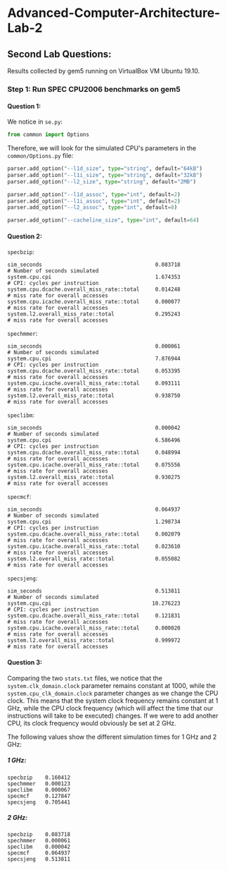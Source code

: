 # Advanced-Computer-Architecture-Lab-2

## Second Lab Questions:

Results collected by gem5 running on VirtualBox VM Ubuntu 19.10.
 


### Step 1: Run SPEC CPU2006 benchmarks on gem5

#### Question 1:

We notice in ```se.py```:

```python
from common import Options
```

Therefore, we will look for the simulated CPU's parameters in the ```common/Options.py``` file:

```python
parser.add_option("--l1d_size", type="string", default="64kB")
parser.add_option("--l1i_size", type="string", default="32kB")
parser.add_option("--l2_size", type="string", default="2MB")

parser.add_option("--l1d_assoc", type="int", default=2)
parser.add_option("--l1i_assoc", type="int", default=2)
parser.add_option("--l2_assoc", type="int", default=8)

parser.add_option("--cacheline_size", type="int", default=64)
```

#### Question 2:
```specbzip```:
```
sim_seconds                                    0.083718                       # Number of seconds simulated
system.cpu.cpi                                 1.674353                       # CPI: cycles per instruction
system.cpu.dcache.overall_miss_rate::total     0.014248                       # miss rate for overall accesses
system.cpu.icache.overall_miss_rate::total     0.000077                       # miss rate for overall accesses
system.l2.overall_miss_rate::total             0.295243                       # miss rate for overall accesses
```

```spechmmer```:
```
sim_seconds                                    0.000061                       # Number of seconds simulated
system.cpu.cpi                                 7.876944                       # CPI: cycles per instruction
system.cpu.dcache.overall_miss_rate::total     0.053395                       # miss rate for overall accesses
system.cpu.icache.overall_miss_rate::total     0.093111                       # miss rate for overall accesses
system.l2.overall_miss_rate::total             0.938750                       # miss rate for overall accesses
```

```speclibm```:
```
sim_seconds                                    0.000042                       # Number of seconds simulated
system.cpu.cpi                                 6.586496                       # CPI: cycles per instruction
system.cpu.dcache.overall_miss_rate::total     0.048994                       # miss rate for overall accesses
system.cpu.icache.overall_miss_rate::total     0.075556                       # miss rate for overall accesses
system.l2.overall_miss_rate::total             0.930275                       # miss rate for overall accesses
```

```specmcf```:
```
sim_seconds                                    0.064937                       # Number of seconds simulated
system.cpu.cpi                                 1.298734                       # CPI: cycles per instruction
system.cpu.dcache.overall_miss_rate::total     0.002079                       # miss rate for overall accesses
system.cpu.icache.overall_miss_rate::total     0.023610                       # miss rate for overall accesses
system.l2.overall_miss_rate::total             0.055082                       # miss rate for overall accesses
```

```specsjeng```:
```
sim_seconds                                    0.513811                       # Number of seconds simulated
system.cpu.cpi                                10.276223                       # CPI: cycles per instruction
system.cpu.dcache.overall_miss_rate::total     0.121831                       # miss rate for overall accesses
system.cpu.icache.overall_miss_rate::total     0.000020                       # miss rate for overall accesses
system.l2.overall_miss_rate::total             0.999972                       # miss rate for overall accesses
```

#### Question 3:

Comparing the two ```stats.txt``` files, we notice that the ```system.clk_domain.clock``` parameter remains constant at 1000, while the ```system.cpu_clk_domain.clock``` parameter changes as we change the CPU clock. This means that the system clock frequency remains constant at 1 GHz, while the CPU clock frequency (which will affect the time that our instructions will take to be executed) changes. If we were to add another CPU, its clock frequency would obviously be set at 2 GHz.

The following values show the different simulation times for 1 GHz and 2 GHz:

##### 1 GHz:
```
specbzip    0.160412
spechmmer   0.000123
speclibm    0.000067
specmcf     0.127847
specsjeng   0.705441
```

##### 2 GHz:
```
specbzip    0.083718
spechmmer   0.000061
speclibm    0.000042
specmcf     0.064937
specsjeng   0.513811
```
